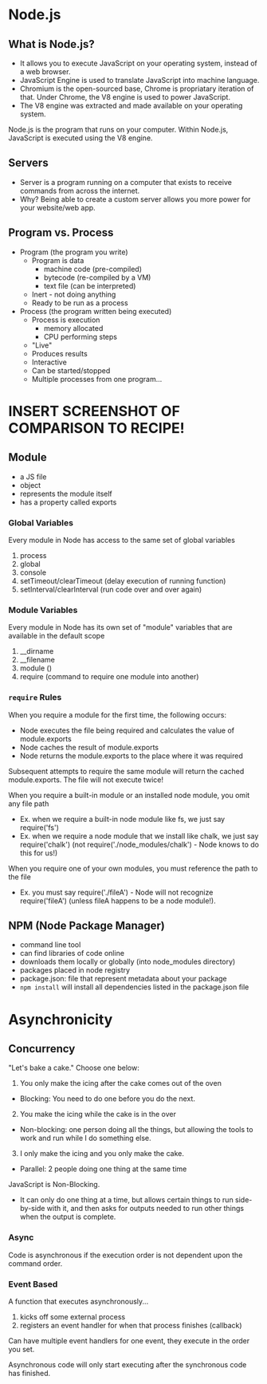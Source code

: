 # Node.js

## What is Node.js?
- It allows you to execute JavaScript on your operating system, instead of a web browser.
- JavaScript Engine is used to translate JavaScript into machine language.
- Chromium is the open-sourced base, Chrome is propriatary iteration of that. Under Chrome, the V8 engine is used to power JavaScript.
-  The V8 engine was extracted and made available on your operating system.

Node.js is the program that runs on your computer.
Within Node.js, JavaScript is executed using the V8 engine.

## Servers
- Server is a program running on a computer that exists to receive commands from across the internet.
- Why? Being able to create a custom server allows you more power for your website/web app.

## Program vs. Process
- Program (the program you write)
  - Program is data
    - machine code (pre-compiled)
    - bytecode (re-compiled by a VM)
    - text file (can be interpreted)
  - Inert - not doing anything
  - Ready to be run as a process
- Process (the program written being executed)
  - Process is execution
    - memory allocated
    - CPU performing steps
  - "Live"
  - Produces results
  - Interactive
  - Can be started/stopped
  - Multiple processes from one program...

# INSERT SCREENSHOT OF COMPARISON TO RECIPE!

## Module
- a JS file
- object
- represents the module itself
- has a property called exports

### Global Variables
Every module in Node has access to the same set of global variables
1. process
2. global
3. console
4. setTimeout/clearTimeout (delay execution of running function)
5. setInterval/clearInterval (run code over and over again)

### Module Variables
Every module in Node has its own set of "module" variables that are available in the default scope
1. __dirname
2. __filename
3. module ()
4. require (command to require one module into another)

### ```require``` Rules
When you require a module for the first time, the following occurs:
- Node executes the file being required and calculates the value of module.exports
- Node caches the result of module.exports
- Node returns the module.exports to the place where it was required

Subsequent attempts to require the same module will return the cached module.exports. The file will not execute twice!

When you require a built-in module or an installed node module, you omit any file path
- Ex. when we require a built-in node module like fs, we just say require('fs')
- Ex. when we require a node module that we install like chalk, we just say require('chalk') (not require('./node_modules/chalk') - Node knows to do this for us!)

When you require one of your own modules, you must reference the path to the file
- Ex. you must say require('./fileA') - Node will not recognize require('fileA') (unless fileA happens to be a node module!).


## NPM (Node Package Manager)
- command line tool
- can find libraries of code online
- downloads them locally or globally (into node_modules directory)
- packages placed in node registry
- package.json: file that represent metadata about your package
- ```npm install``` will install all dependencies listed in the package.json file

# Asynchronicity

## Concurrency
"Let's bake a cake." Choose one below:
1. You only make the icing after the cake comes out of the oven
  - Blocking: You need to do one before you do the next.
2. You make the icing while the cake is in the over
  - Non-blocking: one person doing all the things, but allowing the tools to work and run while I do something else.
3. I only make the icing and you only make the cake.
  - Parallel: 2 people doing one thing at the same time

JavaScript is Non-Blocking.
- It can only do one thing at a time, but allows certain things to run side-by-side with it, and then asks for outputs needed to run other things when the output is complete.

### Async
Code is asynchronous if the execution order is not dependent upon the command order.

### Event Based
A function that executes asynchronously...
1. kicks off some external process
2. registers an event handler for when that process finishes (callback)

Can have multiple event handlers for one event, they execute in the order you set.

Asynchronous code will only start executing after the synchronous code has finished.
